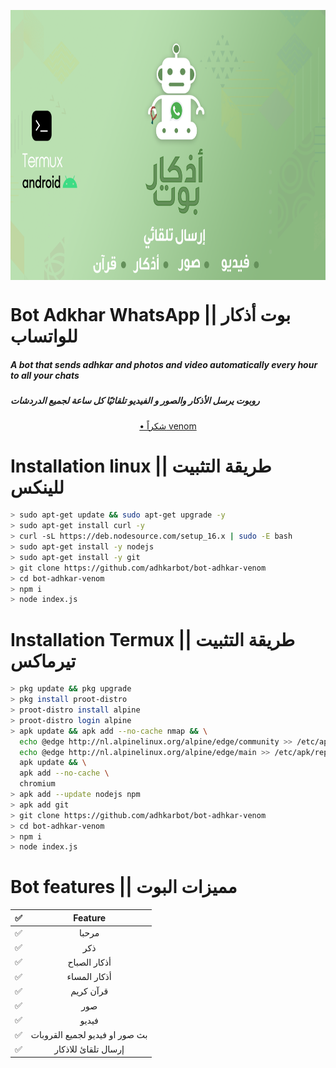 

<p align="center">
  <img align="center" src="/bot-adkhar-termux-1-1536x864.png" alt="Logo" width="768" height="432">
</p>


#  Bot Adkhar WhatsApp || بوت أذكار للواتساب
##### A bot that sends adhkar and photos and video automatically every hour to all your chats
##### روبوت يرسل الأذكار والصور و الفيديو تلقائيًا كل ساعة لجميع الدردشات

<p align="center">
  <a href="https://github.com/orkestral/venom">• شكراً venom</a>
</p>

#####

# Installation linux || طريقة التثبيت للينكس

```bash
> sudo apt-get update && sudo apt-get upgrade -y
> sudo apt-get install curl -y
> curl -sL https://deb.nodesource.com/setup_16.x | sudo -E bash 
> sudo apt-get install -y nodejs
> sudo apt-get install -y git
> git clone https://github.com/adhkarbot/bot-adhkar-venom
> cd bot-adhkar-venom
> npm i
> node index.js
```

# Installation Termux || طريقة التثبيت تيرماكس

```bash
> pkg update && pkg upgrade
> pkg install proot-distro
> proot-distro install alpine
> proot-distro login alpine
> apk update && apk add --no-cache nmap && \
  echo @edge http://nl.alpinelinux.org/alpine/edge/community >> /etc/apk/repositories && \
  echo @edge http://nl.alpinelinux.org/alpine/edge/main >> /etc/apk/repositories && \
  apk update && \
  apk add --no-cache \
  chromium
> apk add --update nodejs npm
> apk add git
> git clone https://github.com/adhkarbot/bot-adhkar-venom
> cd bot-adhkar-venom
> npm i
> node index.js
```









# Bot features || مميزات البوت

|        ✅        |                Feature           |
| :-------------: | :------------------------------: | 
|       ✅        | مرحبا                                |
|       ✅        | ذكر                                  |
|       ✅        | أذكار الصباح                          |
|       ✅        | أذكار المساء                          |
|       ✅        | قرآن كريم                             |
|       ✅        | صور                                  |
|       ✅        | فيديو                                |
|       ✅        | بث صور او فيديو لجميع القروبات |
|       ✅        | إرسال تلقائ للاذكار                   |










